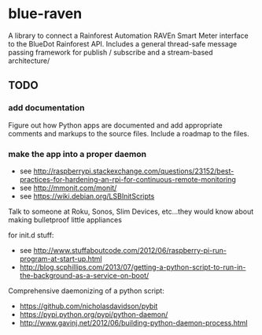 # blue-raven

A library to connect a Rainforest Automation RAVEn Smart Meter
interface to the BlueDot Rainforest API.  Includes a general
thread-safe message passing framework for publish / subscribe and a
stream-based architecture/

## TODO

### add documentation

Figure out how Python apps are documented and add appropriate comments
and markups to the source files.  Include a roadmap to the files.

### make the app into a proper daemon

* see http://raspberrypi.stackexchange.com/questions/23152/best-practices-for-hardening-an-rpi-for-continuous-remote-monitoring
* see http://mmonit.com/monit/
* see https://wiki.debian.org/LSBInitScripts

Talk to someone at Roku, Sonos, Slim Devices, etc...they would know
about making bulletproof little appliances

for init.d stuff:

* see http://www.stuffaboutcode.com/2012/06/raspberry-pi-run-program-at-start-up.html
* http://blog.scphillips.com/2013/07/getting-a-python-script-to-run-in-the-background-as-a-service-on-boot/

Comprehensive daemonizing of a python script:
* https://github.com/nicholasdavidson/pybit
* https://pypi.python.org/pypi/python-daemon/
* http://www.gavinj.net/2012/06/building-python-daemon-process.html

